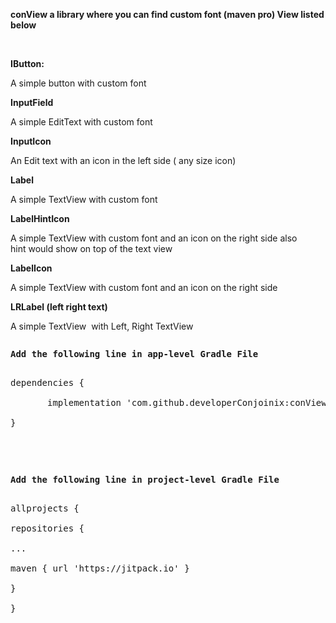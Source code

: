 <p><strong>conView a library where you can find custom font (maven pro) View listed below</strong></p>
<p>&nbsp;</p>
<p><strong>IButton:</strong></p>
<p>A simple button with custom font&nbsp;</p>
<p><strong>InputField</strong></p>
<p>A simple EditText with custom font</p>
<p><strong>InputIcon</strong></p>
<p>An Edit text with an icon in the left side ( any size icon)</p>
<p><strong>Label</strong></p>
<p>A simple TextView with custom font&nbsp;</p>
<p><strong>LabelHintIcon&nbsp;</strong></p>
<p>A simple TextView with custom font and an icon on the right side also hint&nbsp;would show on top of the text view</p>
<p><strong>LabelIcon</strong></p>
<p>A simple TextView with custom font and an icon on the right side</p>
<p><strong>LRLabel&nbsp;(left right&nbsp;text)</strong></p>
<p>A simple TextView &nbsp;with Left, Right TextView</p>
 
<pre>
<p><strong>Add the following line in app-level&nbsp;Gradle File</strong></p>
<div>dependencies {</div>
<div>&nbsp; &nbsp; &nbsp; &nbsp;implementation 'com.github.developerConjoinix:conView:1.0'</div>
<div>}</div>
</pre>
<p>&nbsp;</p>
<pre>
<p><strong>Add the following line in project-level&nbsp;Gradle File</strong></p>
<div>allprojects {</div>
<div>repositories {</div>
<div>...</div>
<div>maven { url 'https://jitpack.io' }</div>
<div>}</div>
<div>}</div>
</pre>
<div>&nbsp;</div>
